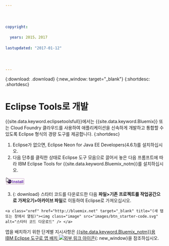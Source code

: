 ```yaml
---



copyright:

  years: 2015，2017

lastupdated: "2017-01-12"



---
```


{:download: .download}
{:new_window: target="_blank"}
{:shortdesc: .shortdesc}

# Eclipse Tools로 개발

{{site.data.keyword.eclipsetoolsfull}}에서는 {{site.data.keyword.Bluemix}} 또는 Cloud Foundry 클라우드를 사용하여 애플리케이션을 신속하게 개발하고 통합할 수 있도록 Eclipse 형식의 경량 도구를 제공합니다.
{:shortdesc}

  1. Eclipse가 없으면, Eclipse Neon for Java EE Developers(4.6.1)를 설치하십시오.
  2. 다음 단추를 클릭한 상태로 Eclipse 도구 모음으로 끌어서 놓은 다음 프롬프트에 따라 IBM Eclipse Tools for {{site.data.keyword.Bluemix_notm}}를 설치하십시오.

   [![{{site.data.keyword.Bluemix_notm}}](images/installbutton.png)](http://marketplace.eclipse.org/marketplace-client-intro?mpc_install=1774120)

  3. {: download} 스타터 코드를 다운로드한 다음 **파일>기존 프로젝트를 작업공간으로 가져오기>아카이브 파일**로 이동하여 Eclipse로 가져오십시오.

    <a class="xref" href="http://bluemix.net" target="_blank" title="(새 탭 또는 창에서 열림)"><img class="image" src="images/btn_starter-code.svg" alt="스타터 코드 다운로드" /> </a> 

앱을 배치하기 위한 단계별 지시사항은 [{{site.data.keyword.Bluemix_notm}}용 IBM Eclipse 도구로 앱 배치 ![외부 링크 아이콘](../icons/launch-glyph.svg)](/docs/manageapps/eclipsetools/eclipsetools.html#eclipsetools){: new_window}을 참조하십시오.
